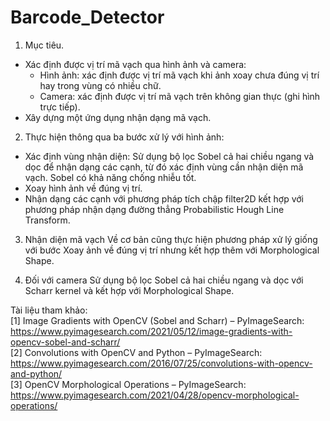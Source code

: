 # Barcode_Detector
1. Mục tiêu.
- Xác định được vị trí mã vạch qua hình ảnh và camera:
  + Hình ảnh: xác định được vị trí mã vạch khi ảnh xoay chưa đúng vị trí hay trong vùng có nhiều chữ.
  + Camera: xác định được vị trí mã vạch trên không gian thực (ghi hình trực tiếp).
- Xây dựng một ứng dụng nhận dạng mã vạch.

2. Thực hiện thông qua ba bước xử lý với hình ảnh:
- Xác định vùng nhận diện: Sử dụng bộ lọc Sobel cả hai chiều ngang và dọc để nhận dạng các cạnh, từ đó xác định vùng cần nhận diện mã vạch. Sobel có khả năng chống nhiễu tốt.
- Xoay hình ảnh về đúng vị trí.
- Nhận dạng các cạnh với phương pháp tích chập filter2D kết hợp với phương pháp nhận dạng đường thẳng Probabilistic Hough Line Transform.

3. Nhận diện mã vạch
Về cơ bản cũng thực hiện phương pháp xử lý giống với bước Xoay ảnh về đúng vị trí nhưng kết hợp thêm với Morphological Shape.

4. Đối với camera
Sử dụng bộ lọc Sobel cả hai chiều ngang và dọc với Scharr kernel và kết hợp với Morphological Shape. 

Tài liệu tham khảo: <br/>
[1] Image Gradients with OpenCV (Sobel and Scharr) – PyImageSearch: https://www.pyimagesearch.com/2021/05/12/image-gradients-with-opencv-sobel-and-scharr/ <br/>
[2] Convolutions with OpenCV and Python – PyImageSearch: https://www.pyimagesearch.com/2016/07/25/convolutions-with-opencv-and-python/ <br/>
[3] OpenCV Morphological Operations – PyImageSearch: https://www.pyimagesearch.com/2021/04/28/opencv-morphological-operations/ <br/>
